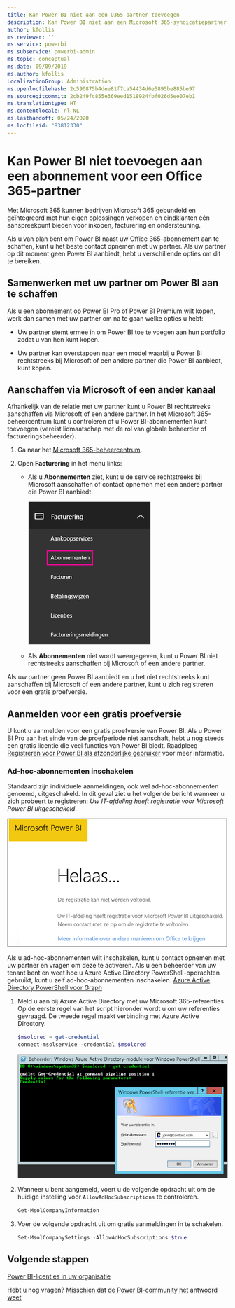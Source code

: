 ```yaml
---
title: Kan Power BI niet aan een O365-partner toevoegen
description: Kan Power BI niet aan een Microsoft 365-syndicatiepartner toevoegen. Het gepubliceerde model is een aankoopmodel dat voor Microsoft 365 wordt gebruikt.
author: kfollis
ms.reviewer: ''
ms.service: powerbi
ms.subservice: powerbi-admin
ms.topic: conceptual
ms.date: 09/09/2019
ms.author: kfollis
LocalizationGroup: Administration
ms.openlocfilehash: 2c590875b4dee81f7ca54434d6e5895be885be97
ms.sourcegitcommit: 2cb249fc855e369eed1518924fbf026d5ee07eb1
ms.translationtype: HT
ms.contentlocale: nl-NL
ms.lasthandoff: 05/24/2020
ms.locfileid: "83812330"
---
```

# <a name="unable-to-add-power-bi-to-office-365-partner-subscription"></a>Kan Power BI niet toevoegen aan een abonnement voor een Office 365-partner

Met Microsoft 365 kunnen bedrijven Microsoft 365 gebundeld en geïntegreerd met hun eigen oplossingen verkopen en eindklanten één aanspreekpunt bieden voor inkopen, facturering en ondersteuning.

Als u van plan bent om Power BI naast uw Office 365-abonnement aan te schaffen, kunt u het beste contact opnemen met uw partner. Als uw partner op dit moment geen Power BI aanbiedt, hebt u verschillende opties om dit te bereiken.

## <a name="work-with-your-partner-to-purchase-power-bi"></a>Samenwerken met uw partner om Power BI aan te schaffen

Als u een abonnement op Power BI Pro of Power BI Premium wilt kopen, werk dan samen met uw partner om na te gaan welke opties u hebt:

* Uw partner stemt ermee in om Power BI toe te voegen aan hun portfolio zodat u van hen kunt kopen.

* Uw partner kan overstappen naar een model waarbij u Power BI rechtstreeks bij Microsoft of een andere partner die Power BI aanbiedt, kunt kopen.

## <a name="purchase-from-microsoft-or-another-channel"></a>Aanschaffen via Microsoft of een ander kanaal

Afhankelijk van de relatie met uw partner kunt u Power BI rechtstreeks aanschaffen via Microsoft of een andere partner. In het Microsoft 365-beheercentrum kunt u controleren of u Power BI-abonnementen kunt toevoegen (vereist lidmaatschap met de rol van globale beheerder of factureringsbeheerder).

1. Ga naar het [Microsoft 365-beheercentrum](https://admin.microsoft.com/AdminPortal/Home#/homepage).

1. Open **Facturering** in het menu links:

    * Als u **Abonnementen** ziet, kunt u de service rechtstreeks bij Microsoft aanschaffen of contact opnemen met een andere partner die Power BI aanbiedt.

        ![Facturering: met abonnementen](media/service-admin-syndication-partner/billingsub.png)

    * Als **Abonnementen** niet wordt weergegeven, kunt u Power BI niet rechtstreeks aanschaffen bij Microsoft of een andere partner.

Als uw partner geen Power BI aanbiedt en u het niet rechtstreeks kunt aanschaffen bij Microsoft of een andere partner, kunt u zich registreren voor een gratis proefversie.

## <a name="sign-up-for-a-free-trial"></a>Aanmelden voor een gratis proefversie

U kunt u aanmelden voor een gratis proefversie van Power BI. Als u Power BI Pro aan het einde van de proefperiode niet aanschaft, hebt u nog steeds een gratis licentie die veel functies van Power BI biedt. Raadpleeg [Registreren voor Power BI als afzonderlijke gebruiker](../fundamentals/service-self-service-signup-for-power-bi.md) voor meer informatie.

### <a name="enable-ad-hoc-subscriptions"></a>Ad-hoc-abonnementen inschakelen

Standaard zijn individuele aanmeldingen, ook wel ad-hoc-abonnementen genoemd, uitgeschakeld. In dit geval ziet u het volgende bericht wanneer u zich probeert te registreren: *Uw IT-afdeling heeft registratie voor Microsoft Power BI uitgeschakeld*.

!['Onze excuses'-afbeelding](media/service-admin-syndication-partner/sorry.png)

Als u ad-hoc-abonnementen wilt inschakelen, kunt u contact opnemen met uw partner en vragen om deze te activeren. Als u een beheerder van uw tenant bent en weet hoe u Azure Active Directory PowerShell-opdrachten gebruikt, kunt u zelf ad-hoc-abonnementen inschakelen. [Azure Active Directory PowerShell voor Graph](/powershell/azure/active-directory/install-adv2/)

1. Meld u aan bij Azure Active Directory met uw Microsoft 365-referenties. Op de eerste regel van het script hieronder wordt u om uw referenties gevraagd. De tweede regel maakt verbinding met Azure Active Directory.

    ```powershell
    $msolcred = get-credential
    connect-msolservice -credential $msolcred
    ```

    ![Uw referenties invoeren](media/service-admin-syndication-partner/aad-signin.png)

1. Wanneer u bent aangemeld, voert u de volgende opdracht uit om de huidige instelling voor `AllowAdHocSubscriptions` te controleren.

    ```powershell
    Get-MsolCompanyInformation
    ```

1. Voer de volgende opdracht uit om gratis aanmeldingen in te schakelen.

    ```powershell
    Set-MsolCompanySettings -AllowAdHocSubscriptions $true
    ```

## <a name="next-steps"></a>Volgende stappen

[Power BI-licenties in uw organisatie](service-admin-licensing-organization.md)

Hebt u nog vragen? [Misschien dat de Power BI-community het antwoord weet](https://community.powerbi.com/)